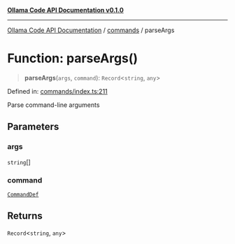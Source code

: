[**Ollama Code API Documentation v0.1.0**](../../README.md)

***

[Ollama Code API Documentation](../../modules.md) / [commands](../README.md) / parseArgs

# Function: parseArgs()

> **parseArgs**(`args`, `command`): `Record`\<`string`, `any`\>

Defined in: [commands/index.ts:211](https://github.com/erichchampion/ollama-code/blob/bec805828adb9d493a17af70faf605c3b2bc0269/ollama-code/src/commands/index.ts#L211)

Parse command-line arguments

## Parameters

### args

`string`[]

### command

[`CommandDef`](../interfaces/CommandDef.md)

## Returns

`Record`\<`string`, `any`\>
